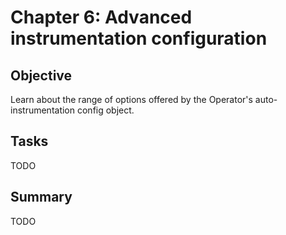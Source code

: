 # Chapter 6: Advanced instrumentation configuration

## Objective

Learn about the range of options offered by the Operator's auto-instrumentation config object.

## Tasks

TODO

## Summary

TODO
